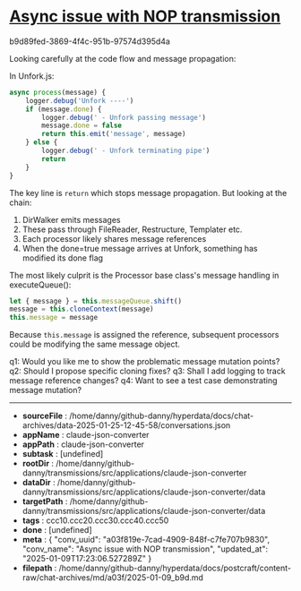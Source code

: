 # [Async issue with NOP transmission](https://claude.ai/chat/a03f819e-7cad-4909-848f-c7fe707b9830)

b9d89fed-3869-4f4c-951b-97574d395d4a

 Looking carefully at the code flow and message propagation:

In Unfork.js:
```javascript
async process(message) {
    logger.debug('Unfork ----')
    if (message.done) {
        logger.debug(' - Unfork passing message')
        message.done = false
        return this.emit('message', message)
    } else {
        logger.debug(' - Unfork terminating pipe')
        return
    }
}
```

The key line is `return` which stops message propagation. But looking at the chain:

1. DirWalker emits messages
2. These pass through FileReader, Restructure, Templater etc.
3. Each processor likely shares message references
4. When the done=true message arrives at Unfork, something has modified its done flag

The most likely culprit is the Processor base class's message handling in executeQueue():
```javascript
let { message } = this.messageQueue.shift()
message = this.cloneContext(message)
this.message = message
```

Because `this.message` is assigned the reference, subsequent processors could be modifying the same message object.

q1: Would you like me to show the problematic message mutation points?
q2: Should I propose specific cloning fixes?
q3: Shall I add logging to track message reference changes?
q4: Want to see a test case demonstrating message mutation?

---

* **sourceFile** : /home/danny/github-danny/hyperdata/docs/chat-archives/data-2025-01-25-12-45-58/conversations.json
* **appName** : claude-json-converter
* **appPath** : claude-json-converter
* **subtask** : [undefined]
* **rootDir** : /home/danny/github-danny/transmissions/src/applications/claude-json-converter
* **dataDir** : /home/danny/github-danny/transmissions/src/applications/claude-json-converter/data
* **targetPath** : /home/danny/github-danny/transmissions/src/applications/claude-json-converter/data
* **tags** : ccc10.ccc20.ccc30.ccc40.ccc50
* **done** : [undefined]
* **meta** : {
  "conv_uuid": "a03f819e-7cad-4909-848f-c7fe707b9830",
  "conv_name": "Async issue with NOP transmission",
  "updated_at": "2025-01-09T17:23:06.527289Z"
}
* **filepath** : /home/danny/github-danny/hyperdata/docs/postcraft/content-raw/chat-archives/md/a03f/2025-01-09_b9d.md